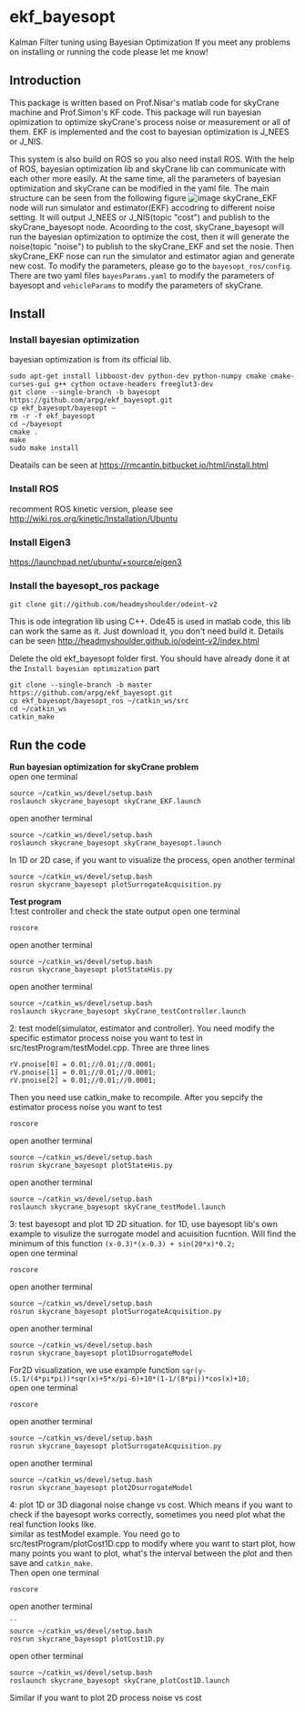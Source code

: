 # ekf_bayesopt
Kalman Filter tuning using Bayesian Optimization
If you meet any problems on installing or running the code please let me know!
## Introduction
This package is written based on Prof.Nisar's matlab code for skyCrane machine and Prof.Simon's KF code.
This package will run bayesian opimization to optimize skyCrane's process noise or measurement or all of them.
EKF is implemented and the cost to bayesian optimization is J_NEES or J_NIS.

This system is also build on ROS so you also need install ROS. With the help of ROS, bayesian optimization lib and skyCrane lib can communicate with each other more easily. At the same time, all the parameters of bayesian optimization and skyCrane can be modified in the yaml file.
The main structure can be seen from the following figure
![image](https://github.com/arpg/ekf_bayesopt/raw/master/Nodes.png)
skyCrane_EKF node will run simulator and estimator(EKF) accodring to different noise setting. It will output J_NEES or J_NIS(topic "cost") and publish to the skyCrane_bayesopt node. Acoording to the cost, skyCrane_bayesopt will run the bayesian optimization to optimize the cost, then it will generate the noise(topic "noise") to publish to the skyCrane_EKF and set the nosie. Then skyCrane_EKF nose can run the simulator and estimator agian and generate new cost.
To modify the parameters, please go to the `bayesopt_ros/config`. There are two yaml files `bayesParams.yaml` to modify the parameters of bayesopt and `vehicleParams` to modify the parameters of skyCrane. 

## Install
### Install bayesian optimization
bayesian optimization is from its official lib.
```
sudo apt-get install libboost-dev python-dev python-numpy cmake cmake-curses-gui g++ cython octave-headers freeglut3-dev
git clone --single-branch -b bayesopt https://github.com/arpg/ekf_bayesopt.git
cp ekf_bayesopt/bayesopt ~
rm -r -f ekf_bayesopt
cd ~/bayesopt
cmake .
make
sudo make install
```
Deatails can be seen at https://rmcantin.bitbucket.io/html/install.html

### Install ROS
recomment ROS kinetic version, please see http://wiki.ros.org/kinetic/Installation/Ubuntu 
### Install Eigen3
https://launchpad.net/ubuntu/+source/eigen3
### Install the bayesopt_ros package
```
git clone git://github.com/headmyshoulder/odeint-v2
```
This is ode integration lib using C++. Ode45 is used in matlab code, this lib can work the same as it. Just download it, you don't need build it. Details can be seen http://headmyshoulder.github.io/odeint-v2/index.html  

Delete the old ekf_bayesopt folder first. You should have already done it at the `Install bayesian optimization` part

```
git clone --single-branch -b master https://github.com/arpg/ekf_bayesopt.git
cp ekf_bayesopt/bayesopt_ros ~/catkin_ws/src
cd ~/catkin_ws
catkin_make
```
## Run the code
**Run bayesian optimization for skyCrane problem** <br/>
open one terminal
```
source ~/catkin_ws/devel/setup.bash
roslaunch skycrane_bayesopt skyCrane_EKF.launch 
```
open another terminal
```
source ~/catkin_ws/devel/setup.bash
roslaunch skycrane_bayesopt skyCrane_bayesopt.launch 
```
In 1D or 2D case, if you want to visualize the process, open another terminal

```
source ~/catkin_ws/devel/setup.bash
rosrun skycrane_bayesopt plotSurrogateAcquisition.py
```

**Test program** <br/>
1:test controller and check the state output
open one terminal 
```
roscore
```
open another terminal
```
source ~/catkin_ws/devel/setup.bash
rosrun skycrane_bayesopt plotStateHis.py
```
open another terminal
```
source ~/catkin_ws/devel/setup.bash
roslaunch skycrane_bayesopt skyCrane_testController.launch
```

2: test model(simulator, estimator and controller). You need modify the specific estimator process noise you want to test in src/testProgram/testModel.cpp. Three are three lines
```
rV.pnoise[0] = 0.01;//0.01;//0.0001;
rV.pnoise[1] = 0.01;//0.01;//0.0001;
rV.pnoise[2] = 0.01;//0.01;//0.0001;
```
Then you need use catkin_make to recompile. After you sepcify the estimator process noise you want to test

```
roscore
```
open another terminal
```
source ~/catkin_ws/devel/setup.bash
rosrun skycrane_bayesopt plotStateHis.py
```
open another terminal
```
source ~/catkin_ws/devel/setup.bash
roslaunch skycrane_bayesopt skyCrane_testModel.launch
```
3: test bayesopt and plot 1D 2D situation.
for 1D, use bayesopt lib's own example to visulize the surrogate model and acuisition fucntion. Will find the minimum of this function `(x-0.3)*(x-0.3) + sin(20*x)*0.2;` <br/>
open one terminal
```
roscore
```
open another terminal
```
source ~/catkin_ws/devel/setup.bash
rosrun skycrane_bayesopt plotSurrogateAcquisition.py
```
open another terminal
```
source ~/catkin_ws/devel/setup.bash
rosrun skycrane_bayesopt plot1DsurrogateModel
```

For2D visualization, we use example function `sqr(y-(5.1/(4*pi*pi))*sqr(x)+5*x/pi-6)+10*(1-1/(8*pi))*cos(x)+10;`<br/>
open one terminal
```
roscore
```
open another terminal
```
source ~/catkin_ws/devel/setup.bash
rosrun skycrane_bayesopt plotSurrogateAcquisition.py
```
open another terminal
```
source ~/catkin_ws/devel/setup.bash
rosrun skycrane_bayesopt plot2DsurrogateModel
```
4: plot 1D or 3D diagonal noise change vs cost. Which means if you want to check if the bayesopt works correctly, sometimes you need plot what the real function looks like.<br/>
similar as testModel example. You need go to src/testProgram/plotCost1D.cpp to modify where you want to start plot, how many points you want to plot, what's the interval between the plot and then save and `catkin_make`. <br/>
Then open one terminal
```
roscore
```
open another terminal
```
``
source ~/catkin_ws/devel/setup.bash
rosrun skycrane_bayesopt plotCost1D.py
```
open other terminal 
```
source ~/catkin_ws/devel/setup.bash
roslaunch skycrane_bayesopt skyCrane_plotCost1D.launch
```
Similar if you want to plot 2D process noise vs cost
